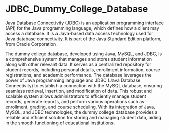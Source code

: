 # JDBC_Dummy_College_Database
Java Database Connectivity (JDBC) is an application programming interface (API) for the Java programming language, which defines how a client may access a database. It is a Java-based data access technology used for Java database connectivity. It is part of the Java Standard Edition platform, from Oracle Corporation.

The dummy college database, developed using Java, MySQL, and JDBC, is a comprehensive system that manages and stores student information along with other relevant data. It serves as a centralized repository for student records, including personal details, enrollment information, course registrations, and academic performance. The database leverages the power of Java programming language and JDBC (Java Database Connectivity) to establish a connection with the MySQL database, ensuring seamless retrieval, insertion, and modification of data. This robust and scalable system allows administrators to efficiently manage student records, generate reports, and perform various operations such as enrollment, grading, and course scheduling. With its integration of Java, MySQL, and JDBC technologies, the dummy college database provides a reliable and efficient solution for storing and managing student data, aiding in the smooth functioning of educational institutions.
